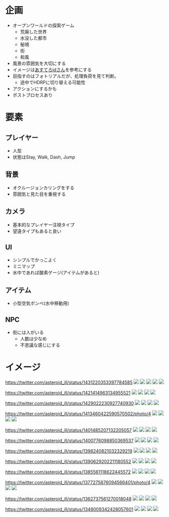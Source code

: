 # 企画
- オープンワールドの探索ゲーム
  - 荒廃した世界
  - 水没した都市
  - 秘境
  - 街
  - 和風
- 風景の雰囲気を大切にする
- イメージは[あすてろidさん](https://twitter.com/asteroid_ill)を参考にする
- 目指すのはフォトリアルだが、処理負荷を見て判断。
  - 途中でHDRPに切り替える可能性
- アクションにするかも
- ポストプロセスあり


# 要素
## プレイヤー
- 人型
- 状態はStay, Walk, Dash, Jump

## 背景
- オクルージョンカリングをする
- 雰囲気と見た目を重視する

## カメラ
- 基本的なプレイヤー注視タイプ
- 望遠タイプもあると良い

## UI
- シンプルでかっこよく
- ミニマップ
- 水中であれば酸素ゲージ(アイテムがあると)

## アイテム
- 小型空気ボンベ(水中移動用)

## NPC
- 街には人がいる
  - 人数は少なめ
  - 不思議な感じにする

# イメージ
https://twitter.com/asteroid_ill/status/1431220353397784585
![](https://pbs.twimg.com/media/E9y3KxoUcAQkaF1?format=jpg&name=4096x4096)
![](https://pbs.twimg.com/media/E9y3NeYUUAE3W0L?format=jpg&name=4096x4096)
![](https://pbs.twimg.com/media/E9y3OvzUYAYiZRc?format=jpg&name=4096x4096)
![](https://pbs.twimg.com/media/E9y3OGqVUAQfrKx?format=jpg&name=4096x4096)
![](https://pbs.twimg.com/media/E9zGmWzVcAYIZCF?format=jpg&name=4096x4096)

https://twitter.com/asteroid_ill/status/1421414963134955521
![](https://pbs.twimg.com/media/E7nhECMVoAA_8gs?format=jpg&name=4096x4096)
![](https://pbs.twimg.com/media/E7nhEkfUcAQlNSc?format=jpg&name=4096x4096)
![](https://pbs.twimg.com/media/E7nhFRhVcAQ34Pb?format=jpg&name=4096x4096)
![](https://pbs.twimg.com/media/E7nhGOdVcAMkMqD?format=jpg&name=4096x4096)

https://twitter.com/asteroid_ill/status/1429022230927740930
![](https://pbs.twimg.com/media/E9TnZVZUUAYf4py?format=jpg&name=4096x4096)
![](https://pbs.twimg.com/media/E9Tna9IVgAQYH07?format=jpg&name=4096x4096)
![](https://pbs.twimg.com/media/E9TnblIVoAoxcin?format=jpg&name=4096x4096)
![](https://pbs.twimg.com/media/E9TncX4VgAEvIwv?format=jpg&name=4096x4096)

https://twitter.com/asteroid_ill/status/1413460422590570502/photo/4
![](https://pbs.twimg.com/media/E52UKIBVUAcumSU?format=jpg&name=4096x4096)
![](https://pbs.twimg.com/media/E52ULLIVEAYtjZT?format=jpg&name=4096x4096)
![](https://pbs.twimg.com/media/E52ULy1VUAgvzOG?format=jpg&name=4096x4096)
![](https://pbs.twimg.com/media/E52UMZ0VEAYLa4g?format=jpg&name=4096x4096)

https://twitter.com/asteroid_ill/status/1401485207132205057
![](https://pbs.twimg.com/media/E3MTDF5UcAAYrym?format=jpg&name=4096x4096)
![](https://pbs.twimg.com/media/E3MTEX8UUAQhCWg?format=jpg&name=4096x4096)
![](https://pbs.twimg.com/media/E3MTE3bVEAQoEfY?format=jpg&name=4096x4096)
![](https://pbs.twimg.com/media/E3MTFeRVUAE8uPp?format=jpg&name=4096x4096)

https://twitter.com/asteroid_ill/status/1400776098850369537
![](https://pbs.twimg.com/media/E3COMpJUYAAZM09?format=jpg&name=4096x4096)
![](https://pbs.twimg.com/media/E3CONWNVcAAqJ3L?format=jpg&name=4096x4096)
![](https://pbs.twimg.com/media/E3COOLzVkAQIwqP?format=jpg&name=4096x4096)
![](https://pbs.twimg.com/media/E3COVKzVgAAWv5P?format=jpg&name=4096x4096)

https://twitter.com/asteroid_ill/status/1398240821032329219
![](https://pbs.twimg.com/media/E2eMWOgVgAMIs1R?format=jpg&name=4096x4096)
![](https://pbs.twimg.com/media/E2eMXQ5VcAEPkEV?format=jpg&name=4096x4096)
![](https://pbs.twimg.com/media/E2eMXtyUUAAnwGM?format=jpg&name=4096x4096)
![](https://pbs.twimg.com/media/E2eMYSCVIAA1d35?format=jpg&name=4096x4096)

https://twitter.com/asteroid_ill/status/1390629202211180552
![](https://pbs.twimg.com/media/E0yAIb-UUAISdB8?format=jpg&name=4096x4096)
![](https://pbs.twimg.com/media/E0yAJFeVoAUYRO9?format=jpg&name=4096x4096)
![](https://pbs.twimg.com/media/E0yAJqTVUAIqCIk?format=jpg&name=4096x4096)
![](https://pbs.twimg.com/media/E0yAKPvVUAIBq63?format=jpg&name=4096x4096)

https://twitter.com/asteroid_ill/status/1385561118622445572
![](https://pbs.twimg.com/media/Ezp__00UUAMBhuL?format=jpg&name=4096x4096)
![](https://pbs.twimg.com/media/EzqABZVUUAIBGp3?format=jpg&name=4096x4096)
![](https://pbs.twimg.com/media/EzqACChVEAQ3sSs?format=jpg&name=4096x4096)
![](https://pbs.twimg.com/media/EzqACuZUcAI8fF6?format=jpg&name=4096x4096)

https://twitter.com/asteroid_ill/status/1377275876094566401/photo/4
![](https://pbs.twimg.com/media/Ex0QolDU4AMqBpf?format=jpg&name=4096x4096)
![](https://pbs.twimg.com/media/Ex0QpiWVoAcpU_Y?format=jpg&name=4096x4096)
![](https://pbs.twimg.com/media/Ex0QqJTVEAIJoJg?format=jpg&name=4096x4096)
![](https://pbs.twimg.com/media/Ex0QqvGVIAMIld-?format=jpg&name=4096x4096)

https://twitter.com/asteroid_ill/status/1362737561270018048
![](https://pbs.twimg.com/media/EuleiYzVIAcaWO7?format=jpg&name=4096x4096)
![](https://pbs.twimg.com/media/EulelofUYAEkJFR?format=jpg&name=4096x4096)
![](https://pbs.twimg.com/media/EulemMjUYAE7zWw?format=jpg&name=4096x4096)
![](https://pbs.twimg.com/media/EulemyoUcAkMSrc?format=jpg&name=4096x4096)

https://twitter.com/asteroid_ill/status/1348009342428057601
![](https://pbs.twimg.com/media/ErUW5pbVEAAk6Iy?format=jpg&name=4096x4096)
![](https://pbs.twimg.com/media/ErUXHCuVkAADOT2?format=jpg&name=4096x4096)
![](https://pbs.twimg.com/media/ErUXIokVkAE1Emw?format=jpg&name=4096x4096)
![](https://pbs.twimg.com/media/ErUXK6-VcAAcxl8?format=jpg&name=4096x4096)